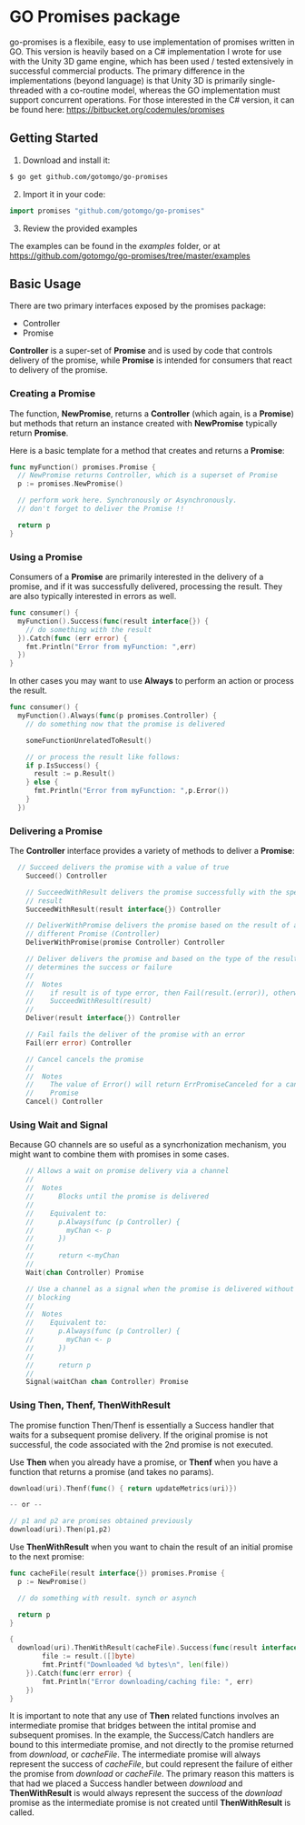 # GO Promises package

go-promises is a flexibile, easy to use implementation of promises written in GO. This version is heavily based on a C# implementation I wrote for use with the Unity 3D game engine, which has been used / tested extensively in successful commercial products. The primary difference in the implementations (beyond language) is that Unity 3D is primarily single-threaded with a co-routine model, whereas the GO implementation must support concurrent operations. For those interested in the C# version, it can be found here: https://bitbucket.org/codemules/promises

## Getting Started

1. Download and install it:

```sh
$ go get github.com/gotomgo/go-promises
```

2. Import it in your code:

```go
import promises "github.com/gotomgo/go-promises"
```

3. Review the provided examples

The examples can be found in the _examples_ folder, or at https://github.com/gotomgo/go-promises/tree/master/examples

## Basic Usage
There are two primary interfaces exposed by the promises package:
* Controller
* Promise

**Controller** is a super-set of **Promise** and is used by code that controls delivery of the promise, while **Promise** is intended for consumers that react to delivery of the promise.

### Creating a Promise
The function, **NewPromise**, returns a **Controller** (which again, is a **Promise**) but methods that return an instance created with **NewPromise** typically return **Promise**.

Here is a basic template for a method that creates and returns a **Promise**:

```go
func myFunction() promises.Promise {
  // NewPromise returns Controller, which is a superset of Promise
  p := promises.NewPromise()

  // perform work here. Synchronously or Asynchronously.
  // don't forget to deliver the Promise !!

  return p
}
```

### Using a Promise

Consumers of a **Promise** are primarily interested in the delivery of a promise, and if it was successfully delivered, processing the result. They are also typically interested in errors as well.

```go
func consumer() {
  myFunction().Success(func(result interface{}) {
    // do something with the result
  }).Catch(func (err error) {
    fmt.Println("Error from myFunction: ",err)
  })
}
```

In other cases you may want to use **Always** to perform an action or process the result.

```go
func consumer() {
  myFunction().Always(func(p promises.Controller) {
    // do something now that the promise is delivered

    someFunctionUnrelatedToResult()

    // or process the result like follows:
    if p.IsSuccess() {
      result := p.Result()
    } else {
      fmt.Println("Error from myFunction: ",p.Error())
    }
  })
```

### Delivering a Promise

The **Controller** interface provides a variety of methods to deliver a **Promise**:

```go
  // Succeed delivers the promise with a value of true
	Succeed() Controller

	// SucceedWithResult delivers the promise successfully with the specified
	// result
	SucceedWithResult(result interface{}) Controller

	// DeliverWithPromise delivers the promise based on the result of a
	// different Promise (Controller)
	DeliverWithPromise(promise Controller) Controller

	// Deliver delivers the promise and based on the type of the result,
	// determines the success or failure
	//
	//  Notes
	//    if result is of type error, then Fail(result.(error)), otherwise
	//    SucceedWithResult(result)
	//
	Deliver(result interface{}) Controller

	// Fail fails the deliver of the promise with an error
	Fail(err error) Controller

	// Cancel cancels the promise
	//
	//  Notes
	//    The value of Error() will return ErrPromiseCanceled for a canceled
	//    Promise
	Cancel() Controller
```
### Using Wait and Signal
Because GO channels are so useful as a syncrhonization mechanism, you might want to combine them with promises in some cases.

```go
	// Allows a wait on promise delivery via a channel
	//
	//  Notes
	//		Blocks until the promise is delivered
	//
	//    Equivalent to:
	//      p.Always(func (p Controller) {
	//        myChan <- p
	//      })
	//
	//		return <-myChan
	//
	Wait(chan Controller) Promise

	// Use a channel as a signal when the promise is delivered without
	// blocking
	//
	//  Notes
	//    Equivalent to:
	//      p.Always(func (p Controller) {
	//        myChan <- p
	//      })
	//
	//		return p
	//
	Signal(waitChan chan Controller) Promise
```

### Using Then, Thenf, ThenWithResult
The promise function Then/Thenf is essentially a Success handler that waits for a subsequent promise delivery. If the original promise is not successful, the code associated with the 2nd promise is not executed.

Use **Then** when you already have a promise, or **Thenf** when you have a function that returns a promise (and takes no params).

```go
download(uri).Thenf(func() { return updateMetrics(uri)})

-- or --

// p1 and p2 are promises obtained previously
download(uri).Then(p1,p2)
```

Use **ThenWithResult** when you want to chain the result of an initial promise to the next promise:

```go
func cacheFile(result interface{}) promises.Promise {
  p := NewPromise()

  // do something with result. synch or asynch

  return p
}

{
  download(uri).ThenWithResult(cacheFile).Success(func(result interface{}) {
		file := result.([]byte)
		fmt.Printf("Downloaded %d bytes\n", len(file))
	}).Catch(func(err error) {
		fmt.Println("Error downloading/caching file: ", err)
	})
}
```

It is important to note that any use of **Then** related functions involves an intermediate promise that bridges between the intital promise and subsequent promises. In the example, the Success/Catch handlers are bound to this intermediate promise, and not directly to the promise returned from _download_, or _cacheFile_. The intermediate promise will always represent the success of _cacheFile_, but could represent the failure of either the promise from _download_ or _cacheFile_. The primary reason this matters is that had we placed a Success handler between _download_ and **ThenWithResult** is would always represent the success of the _download_ promise as the intermediate promise is not created until **ThenWithResult** is called.
